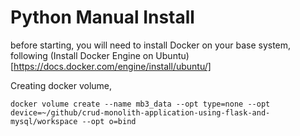 # Python Manual Install
before starting, you will need to install Docker on your base system, following (Install Docker Engine on Ubuntu)[https://docs.docker.com/engine/install/ubuntu/] 



Creating docker volume,
```
docker volume create --name mb3_data --opt type=none --opt device=~/github/crud-monolith-application-using-flask-and-mysql/workspace --opt o=bind
```
